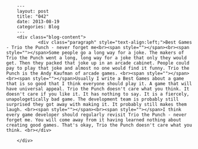 
        ---
        layout: post
        title: "042"
        date: 2013-08-19
        categories: Blog
        ---
        <div class="blog-content">
				<div class="paragraph" style="text-align:left;">Best Games - Trio the Punch - never forget me<br><span style=""></span><br><span style=""></span>Some people go a long way for a joke. The makers of Trio the Punch went a long, long way for a joke that only they would get. Then they packed that joke up in an arcade cabinet. People could pay to play that joke and almost no one would find it funny. Trio the Punch is the Andy Kaufman of arcade games. <br><span style=""></span><br><span style=""></span>Usually I write a Best Games about a game that is so good that I think everyone should play it. A game that will have universal appeal. Trio the Punch doesn't care what you think. It doesn't care if you like it. It has nothing to say. It is a fiercely, unapologetically bad game. The development team is probably still surprised they got away with making it. It probably still makes them laugh. <br><span style=""></span><br><span style=""></span>I think every game developer should regularly revisit Trio the Punch - never forget me. You will come away from it having learned nothing about creating good games. That's okay, Trio the Punch doesn't care what you think. <br></div>

		</div>
        